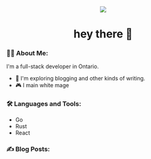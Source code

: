 <div id="header" align="center">
  <div id="badges">
    <a href="https://bsky.app/profile/wzamqo.bsky.social">
      <img src="https://img.shields.io/badge/Bluesky-blue?logo=bluesky&logoColor=white&style=for-the-badge" />
    </a>
  </div>
  <img src="https://komarev.com/ghpvc/?username=zawhmqo&style=flat-square&color=blue" alt=""/>
  <h1>hey there 👋</h1>
</div>

### :woman_technologist: About Me:

I'm a full-stack developer in Ontario.

- :seedling: I'm exploring blogging and other kinds of writing.
- 🎮 I main white mage

### :hammer_and_wrench: Languages and Tools:

- Go
- Rust
- React

### :writing_hand: Blog Posts:

<!-- BLOG-POST-LIST:START -->
<!-- BLOG-POST-LIST:END -->

<!---
zawhmqo/zawhmqo is a ✨ special ✨ repository because its `README.md` (this file) appears on your GitHub profile.
You can click the Preview link to take a look at your changes.
--->
